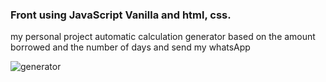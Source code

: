 ### Front using JavaScript Vanilla and html, css.

my personal project automatic calculation generator based on the amount borrowed and the number of days and send my whatsApp

![generator](https://github.com/user-attachments/assets/a08f76f8-afb2-4832-a050-c217011dfc64)
